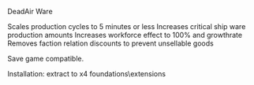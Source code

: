 DeadAir Ware

Scales production cycles to 5 minutes or less
Increases critical ship ware production amounts
Increases workforce effect to 100% and growthrate
Removes faction relation discounts to prevent unsellable goods

Save game compatible.

Installation: extract to x4 foundations\extensions